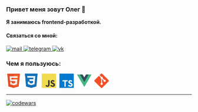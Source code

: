 ### Привет меня зовут Олег  👋

<b>Я занимаюсь frontend-разработкой.</b>

#### Связаться со мной:
<a href="mailto:alligator2d@gmail.com">
  <img src="https://github.com/gauravghongde/social-icons/blob/master/SVG/Color/Mail_ru.svg"  title="mail" alt="mail" width="30"/>
</a>
<a href="https://t.me/alligator2d">
  <img src="https://github.com/gauravghongde/social-icons/blob/master/SVG/Color/Telegram.svg"  title="telegram" alt="telegram" width="30"/>
</a>
<a href="https://vk.com/id1896797">
  <img src="https://github.com/gauravghongde/social-icons/blob/master/SVG/Color/VK.svg"  title="vk" alt="vk" width="30"/>
</a>





### Чем я пользуюсь:
<div>
  <img src="https://github.com/devicons/devicon/blob/master/icons/html5/html5-original.svg" title="HTML5" alt="HTML" width="40" height="40"/>&nbsp;
  <img src="https://github.com/devicons/devicon/blob/master/icons/css3/css3-plain.svg"  title="CSS3" alt="CSS" width="40" height="40"/>&nbsp;
  <img src="https://github.com/devicons/devicon/blob/master/icons/javascript/javascript-original.svg" title="JavaScript" alt="JavaScript" width="40" height="40"/>&nbsp;
  <img src="https://github.com/devicons/devicon/blob/master/icons/typescript/typescript-original.svg" title="TypeScript" alt="TypeScript" width="40" height="40"/>&nbsp;
  <img src="https://github.com/devicons/devicon/blob/master/icons/vuejs/vuejs-original.svg" title="Vue" alt="Vue" width="40" height="40"/>&nbsp;
  <img src="https://github.com/devicons/devicon/blob/master/icons/git/git-original.svg" title="Git" alt="Git" width="40" height="40"/>&nbsp;
</div>

---



[![codewars](https://www.codewars.com/users/alligator2d/badges/large)](https://www.codewars.com/users/alligator2d) 



